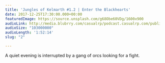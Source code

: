 ```yaml
---
title: 'Jungles of Kelmarth #1.2 | Enter the Blackhearts'
date: 2017-12-25T17:30:00.000+00:00
featuredImage: https://source.unsplash.com/g68Obe60VDg/1600x900
audioLink: http://media.blubrry.com/casualrp/podcast.casualrp.com/public/EP%20002%20-%20Enter%20the%20Blackhearts.mp3
audioSize: "103000000"
audioLength: '1:52:14'
slug: "2"

---
```

A quiet evening is interrupted by a gang of orcs looking for a fight.